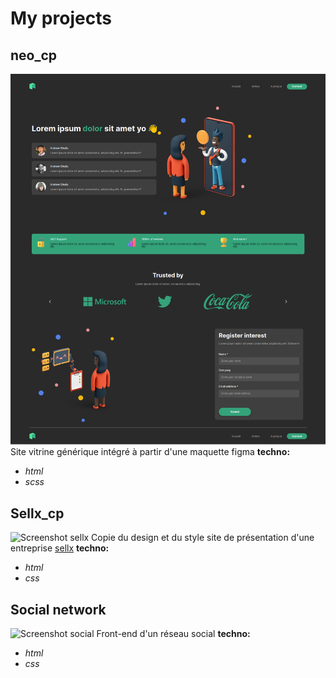 # My projects
## neo_cp
![Screenshot_neo_cp](https://github.com/Aissam-salman/Show_project/blob/cb2519d173759bf201677683b4e5af8908ec597e/neo_cp/screenshot-neo_cp.png)
Site vitrine générique intégré à partir d'une maquette figma 
**techno:** 
- _html_
- _scss_

## Sellx_cp

![Screenshot sellx]()
Copie du design et du style site de présentation d'une entreprise [sellx](https://www.sellx.com/)
**techno:** 
- _html_
- _css_

## Social network 
![Screenshot social]()
Front-end d'un réseau social
**techno:** 
- _html_
- _css_
